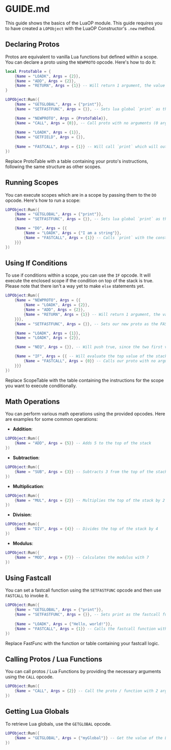 # GUIDE.md

This guide shows the basics of the LuaOP module. This guide requires you to have created a ``LOPObject`` with the LuaOP Constructor's ``.new`` method.

## Declaring Protos

Protos are equivalent to vanilla Lua functions but defined within a scope. You can declare a proto using the ``NEWPROTO`` opcode. Here's how to do it:

```lua
local ProtoTable = {
    {Name = "LOADK", Args = {2}},
    {Name = "ADD", Args = {2}},
    {Name = "RETURN", Args = {1}} -- Will return 1 argument, the value on top of the stack, which is 4 (a number constant)
}

LOPObject:Run({
    {Name = "GETGLOBAL", Args = {"print"}},
    {Name = "SETFASTFUNC", Args = {}}, -- Sets lua global `print` as the FASTFUNC

    {Name = "NEWPROTO", Args = {ProtoTable}},
    {Name = "CALL", Args = {0}}, -- Call proto with no arguments (0 arguments, so no elements from the stack)
	
    {Name = "LOADK", Args = {1}},
    {Name = "GETFIELD", Args = {}},
	
    {Name = "FASTCALL", Args = {1}} -- Will call `print` which will output 4 as that's the value on top of the stack
})
```

Replace ProtoTable with a table containing your proto's instructions, following the same structure as other scopes.

## Running Scopes

You can execute scopes which are in a scope by passing them to the ``DO`` opcode. Here's how to run a scope:

```lua
LOPObject:Run({
    {Name = "GETGLOBAL", Args = {"print"}},
    {Name = "SETFASTFUNC", Args = {}}, -- Sets lua global `print` as the FASTFUNC

    {Name = "DO", Args = {{
    	{Name = "LOADK", Args = {"I am a string"}},
    	{Name = "FASTCALL", Args = {1}} -- Calls `print` with the constant: "I am a string" 
    }}}
})
```

## Using If Conditions

To use if conditions within a scope, you can use the ``IF`` opcode. It will execute the enclosed scope if the condition on top of the stack is true.
Please note that there isn't a way yet to make ``else`` statements yet.

```lua
LOPObject:Run({
    {Name = "NEWPROTO", Args = {{
    	{Name = "LOADK", Args = {2}},
    	{Name = "ADD", Args = {2}},
    	{Name = "RETURN", Args = {1}} -- Will return 1 argument, the value on top of the stack, which is 4 (a number constant)
    }}},
    {Name = "SETFASTFUNC", Args = {}}, -- Sets our new proto as the FASTFUNC

    {Name = "LOADK", Args = {1}},
    {Name = "LOADK", Args = {2}},

    {Name = "NEQ", Args = {}}, -- Will push true, since the two first values at the top of the stack aren't equal: 2 ~= 1

    {Name = "IF", Args = {{ -- Will evaluate the top value of the stack the same as Lua would, meaning that if the value is positive (not nil or false), LuaOP will run the if statement
    	{Name = "FASTCALL", Args = {0}} -- Calls our proto with no arguments 
    }}}
})
```

Replace ScopeTable with the table containing the instructions for the scope you want to execute conditionally.

## Math Operations

You can perform various math operations using the provided opcodes. Here are examples for some common operations:

- **Addition**:

```lua
LOPObject:Run({
    {Name = "ADD", Args = {5}} -- Adds 5 to the top of the stack
})
```

- **Subtraction**:

```lua
LOPObject:Run({
    {Name = "SUB", Args = {3}} -- Subtracts 3 from the top of the stack
})
```

- **Multiplication**:

```lua
LOPObject:Run({
    {Name = "MUL", Args = {2}} -- Multiplies the top of the stack by 2
})
```

- **Division**:

```lua
LOPObject:Run({
    {Name = "DIV", Args = {4}} -- Divides the top of the stack by 4
})
```

- **Modulus**:

```lua
LOPObject:Run({
    {Name = "MOD", Args = {7}} -- Calculates the modulus with 7
})
```

## Using Fastcall

You can set a fastcall function using the ``SETFASTFUNC`` opcode and then use ``FASTCALL`` to invoke it.

```lua
LOPObject:Run({
    {Name = "GETGLOBAL", Args = {"print"}},
    {Name = "SETFASTFUNC", Args = {}}, -- Sets print as the fastcall function
    
    {Name = "LOADK", Args = {"Hello, world!"}},
    {Name = "FASTCALL", Args = {1}} -- Calls the fastcall function with 1 arguments, which will output "Hello, world!" in the console
})
```

Replace FastFunc with the function or table containing your fastcall logic.

## Calling Protos / Lua Functions

You can call protos / Lua Functions by providing the necessary arguments using the ``CALL`` opcode.

```lua
LOPObject:Run({
    {Name = "CALL", Args = {2}} -- Call the proto / function with 2 arguments from the stack
})
```

## Getting Lua Globals

To retrieve Lua globals, use the ``GETGLOBAL`` opcode.

```lua
LOPObject:Run({
    {Name = "GETGLOBAL", Args = {"myGlobal"}} -- Get the value of the Lua global variable "myGlobal"
})
```
